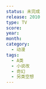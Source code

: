 ```yaml
---
status: 未完成
release: 2010
type: TV
score:
year:
month:
category:
  - 动漫
tags:
  - A类
  - 小说改
  - 奇幻
  - 另类空想
---
```

